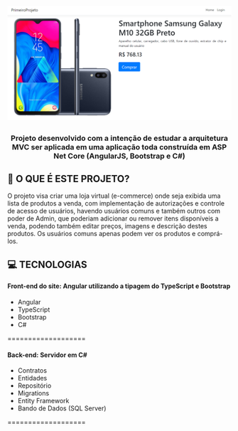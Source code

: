 <h1 align=center>
<img src="https://raw.githubusercontent.com/jgsneves/eCommerceCsharp/master/Capturar.PNG" />
</h1>

<h3 align="center">

Projeto desenvolvido com a intenção de estudar a arquitetura MVC ser aplicada em uma aplicação toda construída em ASP Net Core (AngularJS, Bootstrap e C#)

</h3>

## **:memo: O QUE É ESTE PROJETO?**

O projeto visa criar uma loja virtual (e-commerce) onde seja exibida uma lista de produtos a venda, com implementação de autorizações e controle de acesso de usuários, havendo usuários comuns e também outros com poder de Admin, que poderiam adicionar ou remover itens disponíveis a venda, podendo também editar preços, imagens e descrição destes produtos. Os usuários comuns apenas podem ver os produtos e comprá-los.

## **:computer: TECNOLOGIAS**


#### **Front-end do site:** Angular utilizando a tipagem do TypeScript e Bootstrap

  - Angular
  - TypeScript
  - Bootstrap
  - C#

===================

#### **Back-end:** Servidor em C#

  - Contratos
  - Entidades
  - Repositório
  - Migrations
  - Entity Framework
  - Bando de Dados (SQL Server)

===================
